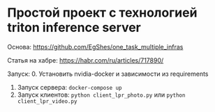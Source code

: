 # Простой проект с технологией triton inference server

Основа: https://github.com/EgShes/one_task_multiple_infras

Статья на хабре: https://habr.com/ru/articles/717890/

Запуск:
0. Установить nvidia-docker и зависимости из requirements 
1. Запуск сервера: `docker-compose up`
2. Запуск клиентов: `python client_lpr_photo.py` или `python client_lpr_video.py`
